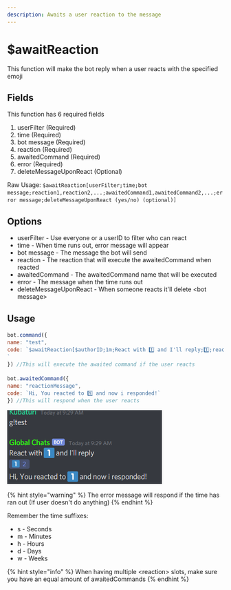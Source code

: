 ```yaml
---
description: Awaits a user reaction to the message
---
```


# $awaitReaction

This function will make the bot reply when a user reacts with the specified emoji

## Fields

This function has 6 required fields

1. userFilter \(Required\)
2. time \(Required\)
3. bot message \(Required\)
4. reaction \(Required\)
5. awaitedCommand \(Required\)
6. error \(Required\)
7. deleteMessageUponReact \(Optional\)

Raw Usage: `$awaitReaction[userFilter;time;bot message;reaction1,reaction2,...;awaitedCommand1,awaitedCommand2,...;error message;deleteMessageUponReact (yes/no) (optional)]`

## Options

* userFilter - Use everyone or a userID to filter who can react
* time - When time runs out, error message will appear
* bot message - The message the bot will send
* reaction - The reaction that will execute the awaitedCommand when reacted
* awaitedCommand - The awaitedCommand name that will be executed
* error - The message when the time runs out
* deleteMessageUponReact - When someone reacts it'll delete &lt;bot message&gt;

## Usage

```javascript
bot.command({
name: "test",
code: `$awaitReaction[$authorID;1m;React with 1️⃣ and I'll reply;1️⃣;reactionMessage;Command Timed out] !
`
}) //This will execute the awaited command if the user reacts

bot.awaitedCommand({
name: "reactionMessage",
code: `Hi, You reacted to 1️⃣ and now i responded!`
}) //This will respond when the user reacts
```

![Here&apos;s an example of the bots response](../.gitbook/assets/image%20%282%29.png)

{% hint style="warning" %}
The error message will respond if the time has ran out \(If user doesn't do anything\)
{% endhint %}

Remember the time suffixes:

* s - Seconds
* m - Minutes
* h - Hours
* d - Days
* w - Weeks

{% hint style="info" %}
When having multiple &lt;reaction&gt; slots, make sure you have an equal amount of awaitedCommands
{% endhint %}

